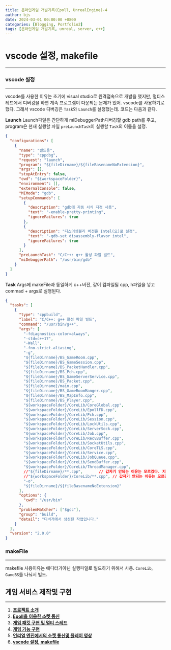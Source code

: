 ```yaml
---
title: 온라인게임 개발기록(Epoll, UnrealEngine)-4
author: bjs
date: 2024-03-01 00:00:00 +0800
categories: [Blogging, Portfolio2]
tags: [온라인게임 개발기록, unreal, server, c++]
---
```


# vscode 설정, makefile

---

### vscode 설정

---

vscode를 사용한 이유는 초기에 visual studio로 원격접속으로 개발을 했지만, 멀티스레드에서 디버깅을 하면 계속 프로그램이 다운되는 문제가 있어. vscode를 사용하기로 했다. 그래서 vscode 디버깅은 `Task`와 `Launch`를 설정했는데. 코드는 다음과 같다.

**Launch**
Launch파일은 간단하게 miDebuggerPath디버깅할 gdb path를 주고, program은 현재 실행할 파일 `preLaunchTask`이 실행할 `Task`의 이름을 설정.

```json
{
  "configurations": [
    {
      "name": "빌드용",
      "type": "cppdbg",
      "request": "launch",
      "program": "${fileDirname}/${fileBasenameNoExtension}",
      "args": [],
      "stopAtEntry": false,
      "cwd": "${workspaceFolder}",
      "environment": [],
      "externalConsole": false,
      "MIMode": "gdb",
      "setupCommands": [
        {
          "description": "gdb에 자동 서식 지정 사용",
          "text": "-enable-pretty-printing",
          "ignoreFailures": true
        },
        {
          "description": "디스어셈블리 버전을 Intel(으)로 설정",
          "text": "-gdb-set disassembly-flavor intel",
          "ignoreFailures": true
        }
      ],
      "preLaunchTask": "C/C++: g++ 활성 파일 빌드",
      "miDebuggerPath": "/usr/bin/gdb"
    }
  ]
}
```

**Task**
Args에 makeFile과 동일하게 c++버전, 같이 컴파일될 cpp, h파일을 넣고 commad + args로 실행된다.

```json
{
  "tasks": [
    {
      "type": "cppbuild",
      "label": "C/C++: g++ 활성 파일 빌드",
      "command": "/usr/bin/g++",
      "args": [
        "-fdiagnostics-color=always",
        "-std=c++17",
        "-Wall",
        "-fno-strict-aliasing",
        "-g",
        "${fileDirname}/BS_GameRoom.cpp",
        "${fileDirname}/BS_GameSession.cpp",
        "${fileDirname}/BS_PacketHandler.cpp",
        "${fileDirname}/BS_Pch.cpp",
        "${fileDirname}/BS_GameServerService.cpp",
        "${fileDirname}/BS_Packet.cpp",
        "${fileDirname}/main.cpp",
        "${fileDirname}/BS_GameRoomManger.cpp",
        "${fileDirname}/BS_MapInfo.cpp",
        "${fileDirname}/BS_Player.cpp",
        "${workspaceFolder}/CoreLib/CoreGlobal.cpp",
        "${workspaceFolder}/CoreLib/EpollFD.cpp",
        "${workspaceFolder}/CoreLib/Pch.cpp",
        "${workspaceFolder}/CoreLib/Session.cpp",
        "${workspaceFolder}/CoreLib/LockUtils.cpp",
        "${workspaceFolder}/CoreLib/ServerSock.cpp",
        "${workspaceFolder}/CoreLib/Job.cpp",
        "${workspaceFolder}/CoreLib/RecvBuffer.cpp",
        "${workspaceFolder}/CoreLib/SocketUtils.cpp",
        "${workspaceFolder}/CoreLib/CoreTLS.cpp",
        "${workspaceFolder}/CoreLib/Service.cpp",
        "${workspaceFolder}/CoreLib/JobQueue.cpp",
        "${workspaceFolder}/CoreLib/SendBuffer.cpp",
        "${workspaceFolder}/CoreLib/ThreadManager.cpp",
        //"${fileDirname}/**.cpp",       // 갑자기 안되는 이유는 모르겠다. 지금까지 잘써왔는데...
        //"${workspaceFolder}/CoreLib/**.cpp", // 갑자기 안되는 이유는 모르겠다. 지금까지 잘써왔는데...
        "-o",
        "${fileDirname}/${fileBasenameNoExtension}"
      ],
      "options": {
        "cwd": "/usr/bin"
      },
      "problemMatcher": ["$gcc"],
      "group": "build",
      "detail": "디버거에서 생성된 작업입니다."
    }
  ],
  "version": "2.0.0"
}
```

### makeFile

---

makefile 사용이유는 에디터가아닌 실행파일로 빌드하기 위해서 사용. `CoreLib`, `GameBS`를 나눠서 빌드.

## 게임 서비스 제작및 구현

---

1. [**프로젝트 소개**](/posts/OnlineGame-EpollServer-0)
2. [**Epoll을 이용한 소켓 통신**](/posts/OnlineGame-EpollServer-1)
3. [**게임 패킷 구현 및 멀티 스레드**](/posts/OnlineGame-EpollServer-2)
4. [**게임 기능 구현**](/posts/OnlineGame-EpollServer-3)
5. [**언리얼 엔진에서의 소켓 통신및 플레이 영상**](/posts/OnlineGame-EpollServer-4)
6. [**vscode 설정, makefile**](/posts/OnlineGame-EpollServer-5)

